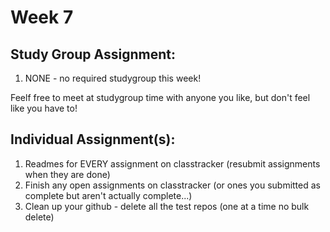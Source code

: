 # Week 7

## Study Group Assignment:
1. NONE - no required studygroup this week!

Feelf free to meet at studygroup time with anyone you like, but don't feel like you have to!

## Individual Assignment(s):
1.  Readmes for EVERY assignment on classtracker (resubmit assignments when they are done)
1.  Finish any open assignments on classtracker (or ones you submitted as complete but aren't actually complete...)
1.  Clean up your github - delete all the test repos (one at a time no bulk delete)
